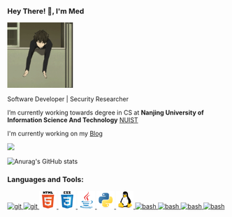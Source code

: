 ### Hey There! 👋, I'm Med

<img src="gif.gif" width="150" />

Software Developer | Security Researcher 

I’m currently working towards degree in CS at **Nanjing University of Information Science And Technology** [NUIST]

I'm currently working on my [Blog]

![](https://komarev.com/ghpvc/?username=your-github-medtty&style=for-the-badge)

![Anurag's GitHub stats](https://github-readme-stats.vercel.app/api?username=medtty&show_icons=true)

<h3 align="left">Languages and Tools:</h3>
<p align="left">
    <a href="https://git-scm.com/" target="_blank" rel="noreferrer"> <img src="https://www.vectorlogo.zone/logos/git-scm/git-scm-icon.svg" alt="git" width="40" height="40" /> </a>
    <a href="https://git-scm.com/" target="_blank" rel="noreferrer"> <img src="https://www.vectorlogo.zone/logos/gitbook/gitbook-icon.svg" alt="git" width="40" height="40" /> </a>
    <a href="https://www.w3.org/html/" target="_blank" rel="noreferrer"> <img src="https://raw.githubusercontent.com/devicons/devicon/master/icons/html5/html5-original-wordmark.svg" alt="html5" width="40" height="40" /> </a>
    <a href="https://www.w3schools.com/css/" target="_blank" rel="noreferrer"> <img src="https://raw.githubusercontent.com/devicons/devicon/master/icons/css3/css3-original-wordmark.svg" alt="css3" width="40" height="40" /> </a>
    <a href="https://www.java.com" target="_blank" rel="noreferrer"> <img src="https://raw.githubusercontent.com/devicons/devicon/master/icons/java/java-original.svg" alt="java" width="40" height="40" /> </a>
    <a href="https://www.python.org" target="_blank" rel="noreferrer"> <img src="https://raw.githubusercontent.com/devicons/devicon/master/icons/python/python-original.svg" alt="python" width="40" height="40" /> </a>
    <a href="https://www.linux.org/" target="_blank" rel="noreferrer"> <img src="https://raw.githubusercontent.com/devicons/devicon/master/icons/linux/linux-original.svg" alt="linux" width="40" height="40" /> </a>
    <a href="https://www.nextjs.org" target="_blank" rel="noreferrer"> <img src="https://www.vectorlogo.zone/logos/docker/docker-icon.svg" alt="bash" width="40" height="40" /> </a>
    <a href="https://www.nextjs.org" target="_blank" rel="noreferrer"> <img src="https://www.vectorlogo.zone/logos/nodejs/nodejs-icon.svg" alt="bash" width="40" height="40" /> </a>
    <a href="https://www.nuxtjs.org" target="_blank" rel="noreferrer"> <img src="https://www.vectorlogo.zone/logos/nuxtjs/nuxtjs-icon.svg" alt="bash" width="40" height="40" /> </a>
    <a href="https://www.gnu.org/software/bash/" target="_blank" rel="noreferrer"> <img src="https://www.vectorlogo.zone/logos/gnu_bash/gnu_bash-icon.svg" alt="bash" width="40" height="40" /> </a>
</p>





[Blog]: https://medtty.xyz
[nuist]: https://nuist.edu.cn
